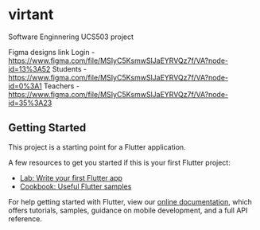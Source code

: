 # virtant

Software Enginnering UCS503 project

Figma designs link
Login - https://www.figma.com/file/MSIyC5KsmwSlJaEYRVQz7f/VA?node-id=13%3A52
Students - https://www.figma.com/file/MSIyC5KsmwSlJaEYRVQz7f/VA?node-id=0%3A1
Teachers - https://www.figma.com/file/MSIyC5KsmwSlJaEYRVQz7f/VA?node-id=35%3A23

## Getting Started

This project is a starting point for a Flutter application.

A few resources to get you started if this is your first Flutter project:

- [Lab: Write your first Flutter app](https://flutter.dev/docs/get-started/codelab)
- [Cookbook: Useful Flutter samples](https://flutter.dev/docs/cookbook)

For help getting started with Flutter, view our
[online documentation](https://flutter.dev/docs), which offers tutorials,
samples, guidance on mobile development, and a full API reference.
